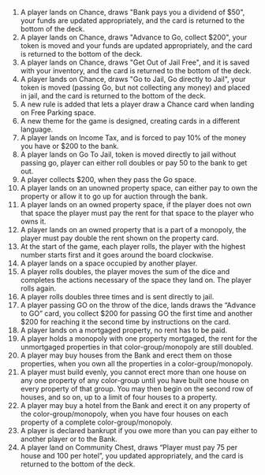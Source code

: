 1. A player lands on Chance, draws "Bank pays you a dividend of $50", your funds are updated appropriately, and the card is returned to the bottom of the deck.
2. A player lands on Chance, draws "Advance to Go, collect $200", your token is moved and your funds are updated appropriately, and the card is returned to the bottom of the deck.
3. A player lands on Chance, draws "Get Out of Jail Free", and it is saved with your inventory, and the card is returned to the bottom of the deck.
4. A player lands on Chance, draws "Go to Jail, Go directly to Jail", your token is moved (passing Go, but not collecting any money) and placed in jail, and the card is returned to the bottom of the deck.
5. A new rule is added that lets a player draw a Chance card when landing on Free Parking space.
6. A new theme for the game is designed, creating cards in a different language.
7. A player lands on Income Tax, and is forced to pay 10% of the money you have or $200 to the bank.   
8. A player lands on Go To Jail, token is moved directly to jail without passing go, player can either roll doubles or pay 50 to the bank to get out.
9. A player collects $200, when they pass the Go space. 
10. A player lands on an unowned property space, can either pay to own the property or allow it to go up for auction through the bank. 
11. A player lands on an owned property space, if the player does not own that space the player must pay the rent for that space to the player who owns it.
12. A player lands on an owned property that is a part of a monopoly, the player must pay double the rent shown on the property card.
13. At the start of the game, each player rolls, the player with the highest number starts first and it goes around the board clockwise.
14. A player lands on a space occupied by another player.
15. A player rolls doubles, the player moves the sum of the dice and completes the actions necessary of the space they land on. The player rolls again.
16. A player rolls doubles three times and is sent directly to jail.
17. A player passing GO on the throw of the dice, lands draws the “Advance to GO” card, you collect $200 for passing GO the first time and another $200 for reaching it the second time by instructions on the card.
18. A player lands on a mortgaged property, no rent has to be paid.
19. A player holds a monopoly with one property mortgaged, the rent for the unmortgaged properties in that color-group/monopoly are still doubled.
20. A player may buy houses from the Bank and erect them on those properties, when you own all the properties in a color-group/monopoly.
21. A player must build evenly, you cannot erect more than one house on any one property of any color-group until you have built one house on every property of that group. You may then begin on the second row of houses, and so on, up to a limit of four houses to a property.
22. A player may buy a hotel from the Bank and erect it on any property of the color-group/monopoly, when you have four houses on each property of a complete color-group/monopoly.
23. A player is declared bankrupt if you owe more than you can pay either to another player or to the Bank. 
24. A player land on Community Chest, draws “Player must pay 75 per house and 100 per hotel”, you updated appropriately, and the card is returned to the bottom of the deck.
